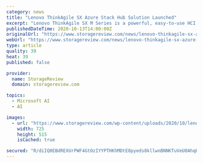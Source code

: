 ```yaml
---
category: news
title: "Lenovo ThinkAgile SX Azure Stack Hub Solution Launched"
excerpt: "Lenovo ThinkAgile SX M Series is a powerful, easy-to-use HCI solution being factory-configured, pretested, pre-installed in a rack, & ready"
publishedDateTime: 2020-10-13T14:00:00Z
originalUrl: "https://www.storagereview.com/news/lenovo-thinkagile-sx-azure-stack-hub-solution-launched"
webUrl: "https://www.storagereview.com/news/lenovo-thinkagile-sx-azure-stack-hub-solution-launched"
type: article
quality: 39
heat: 39
published: false

provider:
  name: StorageReview
  domain: storagereview.com

topics:
  - Microsoft AI
  - AI

images:
  - url: "https://www.storagereview.com/wp-content/uploads/2020/10/lenovo-software-defined-infrastructure-thinkagile-microsoft-azure-stack-subseries-hero.png"
    width: 725
    height: 515
    isCached: true

secured: "R/diIQ0EBdREXUrPWF4GtOzIYYPTHKhMDtE8pyeds8kllwnBNNKTuVeU0AhqKeMLHuLyri3h51uO5qfs1vsQgGpue5axfZPy0CHgLXOWLvFdCQ6nqt/0ml++cPMRckiTLmSfi0WPFB66krqTz94nFSG5VwWA3UrvQJtPAXSYrwqVDR0gJEjopeCyYagbSOztzu/ek79J/GpiQHTXARntnO3j+DFzPDnftsfvjUHUhelwNUU7ZLtKcMwE2usEoRP7Jtrwn3o66EGZRQaV4qdB87jUbzn6U37/WFiq1yC2HIO0dUxcQ4Yr/jyBAFFkueMc8JowdsthT4uV1xec9RG3/drqOqOR5DL58GNyqa393ks=;b0FXrCC0hBYmhKt8Na6sGg=="
---
```


